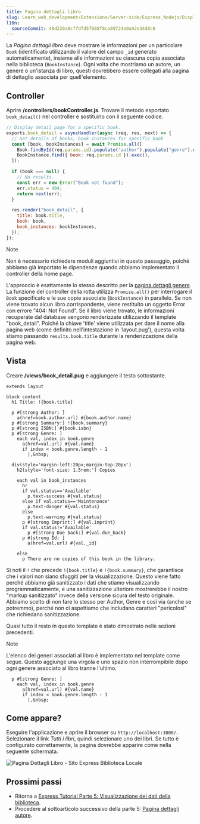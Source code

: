 ```yaml
---
title: Pagina dettagli libro
slug: Learn_web_development/Extensions/Server-side/Express_Nodejs/Displaying_data/Book_detail_page
l10n:
  sourceCommit: 48d220a8cffdfd5f088f8ca89724a9a92e34d8c0
---
```


La _Pagina dettagli libro_ deve mostrare le informazioni per un particolare `Book` (identificato utilizzando il valore del campo `_id` generato automaticamente), insieme alle informazioni su ciascuna copia associata nella biblioteca (`BookInstance`). Ogni volta che mostriamo un autore, un genere o un'istanza di libro, questi dovrebbero essere collegati alla pagina di dettaglio associata per quell'elemento.

## Controller

Aprire **/controllers/bookController.js**. Trovare il metodo esportato `book_detail()` nel controller e sostituirlo con il seguente codice.

```js
// Display detail page for a specific book.
exports.book_detail = asyncHandler(async (req, res, next) => {
  // Get details of books, book instances for specific book
  const [book, bookInstances] = await Promise.all([
    Book.findById(req.params.id).populate("author").populate("genre").exec(),
    BookInstance.find({ book: req.params.id }).exec(),
  ]);

  if (book === null) {
    // No results.
    const err = new Error("Book not found");
    err.status = 404;
    return next(err);
  }

  res.render("book_detail", {
    title: book.title,
    book: book,
    book_instances: bookInstances,
  });
});
```

> [!NOTE]
> Non è necessario richiedere moduli aggiuntivi in questo passaggio, poiché abbiamo già importato le dipendenze quando abbiamo implementato il controller della home page.

L'approccio è esattamente lo stesso descritto per la [pagina dettagli genere](/it/docs/Learn_web_development/Extensions/Server-side/Express_Nodejs/Displaying_data/Genre_detail_page).
La funzione del controller della rotta utilizza `Promise.all()` per interrogare il `Book` specificato e le sue copie associate (`BookInstance`) in parallelo.
Se non viene trovato alcun libro corrispondente, viene restituito un oggetto Error con errore "404: Not Found".
Se il libro viene trovato, le informazioni recuperate dal database vengono renderizzate utilizzando il template "book_detail".
Poiché la chiave 'title' viene utilizzata per dare il nome alla pagina web (come definito nell'intestazione in 'layout.pug'), questa volta stiamo passando `results.book.title` durante la renderizzazione della pagina web.

## Vista

Creare **/views/book_detail.pug** e aggiungere il testo sottostante.

```pug
extends layout

block content
  h1 Title: !{book.title}

  p #[strong Author: ]
    a(href=book.author.url) #{book.author.name}
  p #[strong Summary:] !{book.summary}
  p #[strong ISBN:] #{book.isbn}
  p #[strong Genre: ]
    each val, index in book.genre
      a(href=val.url) #{val.name}
      if index < book.genre.length - 1
        |,&nbsp;

  div(style='margin-left:20px;margin-top:20px')
    h2(style='font-size: 1.5rem;') Copies

    each val in book_instances
      hr
      if val.status=='Available'
        p.text-success #{val.status}
      else if val.status=='Maintenance'
        p.text-danger #{val.status}
      else
        p.text-warning #{val.status}
      p #[strong Imprint:] #{val.imprint}
      if val.status!='Available'
        p #[strong Due back:] #{val.due_back}
      p #[strong Id: ]
        a(href=val.url) #{val._id}

    else
      p There are no copies of this book in the library.
```

Si noti il `!` che precede `!{book.title}` e `!{book.summary}`, che garantisce che i valori non siano sfuggiti per la visualizzazione.
Questo viene fatto perché abbiamo già sanitizzato i dati che stiamo visualizzando programmaticamente, e una sanitizzazione ulteriore mostrerebbe il nostro "markup sanitizzato" invece della versione sicura del testo originale.
Abbiamo scelto di non fare lo stesso per Author, Genre e così via (anche se potremmo), perché non ci aspettiamo che includano caratteri "pericolosi" che richiedano sanitizzazione.

Quasi tutto il resto in questo template è stato dimostrato nelle sezioni precedenti.

> [!NOTE]
> L'elenco dei generi associati al libro è implementato nel template come segue. Questo aggiunge una virgola e uno spazio non interrompibile dopo ogni genere associato al libro tranne l'ultimo.
>
> ```pug
>   p #[strong Genre: ]
>     each val, index in book.genre
>       a(href=val.url) #{val.name}
>       if index < book.genre.length - 1
>         |,&nbsp;
> ```

## Come appare?

Eseguire l'applicazione e aprire il browser su `http://localhost:3000/`. Selezionare il link _Tutti i libri_, quindi selezionare uno dei libri. Se tutto è configurato correttamente, la pagina dovrebbe apparire come nella seguente schermata.

![Pagina Dettagli Libro - Sito Express Biblioteca Locale](locallibary_express_book_detail.png)

## Prossimi passi

- Ritorna a [Express Tutorial Parte 5: Visualizzazione dei dati della biblioteca](/it/docs/Learn_web_development/Extensions/Server-side/Express_Nodejs/Displaying_data).
- Procedere al sottoarticolo successivo della parte 5: [Pagina dettagli autore](/it/docs/Learn_web_development/Extensions/Server-side/Express_Nodejs/Displaying_data/Author_detail_page).
